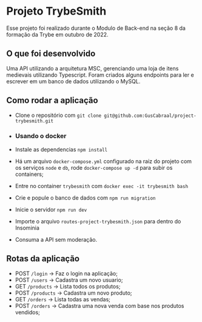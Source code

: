# Projeto TrybeSmith

Esse projeto foi realizado durante o Modulo de Back-end na seção 8 da formação da Trybe em outubro de 2022.

## O que foi desenvolvido

Uma API utilizando a arquitetura MSC, gerenciando uma loja de itens medievais utilizando Typescript. Foram criados alguns endpoints para ler e escrever em um banco de dados utilizando o MySQL.


## Como rodar a aplicação

- Clone o repositório com `git clone git@github.com:GusCabraal/project-trybesmith.git`

- ### Usando o docker

- Instale as dependencias `npm install`
- Há um arquivo `docker-compose.yml` configurado na raiz do projeto com os serviços `node` e `db`, rode  `docker-compose up -d` para subir os containers;
- Entre no container `trybesmith` com `docker exec -it trybesmith bash`
- Crie e popule o banco de dados com `npm run migration`
- Inicie o servidor `npm run dev`
- Importe o arquivo `routes-project-trybesmith.json` para dentro do Insominia
- Consuma a API sem moderação.

## Rotas da aplicação

- POST `/login` -> Faz o login na aplicação;
- POST `/users` -> Cadastra um novo usuario;
- GET `/products` -> Lista todos os produtos;
- POST `/products` -> Cadastra um novo produto;
- GET `/orders` -> Lista todas as vendas;
- POST `/orders` -> Cadastra uma nova venda com base nos produtos vendidos;
